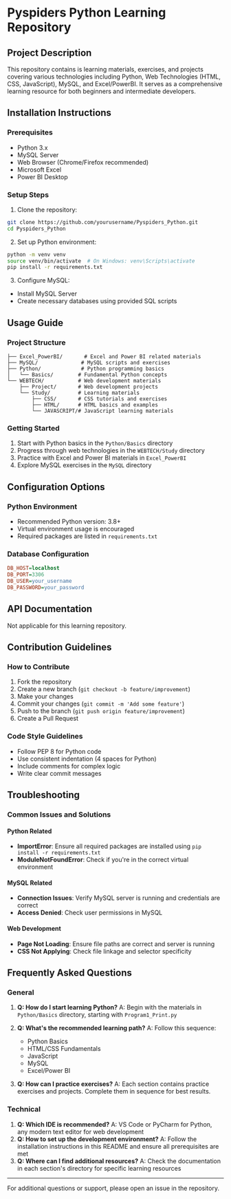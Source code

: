 # Pyspiders Python Learning Repository

## Project Description

This repository contains is learning materials, exercises, and projects covering various technologies including Python, Web Technologies (HTML, CSS, JavaScript), MySQL, and Excel/PowerBI. It serves as a comprehensive learning resource for both beginners and intermediate developers.

## Installation Instructions

### Prerequisites

- Python 3.x
- MySQL Server
- Web Browser (Chrome/Firefox recommended)
- Microsoft Excel
- Power BI Desktop

### Setup Steps

1. Clone the repository:

```bash
git clone https://github.com/yourusername/Pyspiders_Python.git
cd Pyspiders_Python
```

2. Set up Python environment:

```bash
python -m venv venv
source venv/bin/activate  # On Windows: venv\Scripts\activate
pip install -r requirements.txt
```

3. Configure MySQL:

- Install MySQL Server
- Create necessary databases using provided SQL scripts

## Usage Guide

### Project Structure

```
├── Excel_PowerBI/       # Excel and Power BI related materials
├── MySQL/              # MySQL scripts and exercises
├── Python/             # Python programming basics
│   └── Basics/        # Fundamental Python concepts
└── WEBTECH/           # Web development materials
    ├── Project/       # Web development projects
    └── Study/         # Learning materials
        ├── CSS/       # CSS tutorials and exercises
        ├── HTML/      # HTML basics and examples
        └── JAVASCRIPT/# JavaScript learning materials
```

### Getting Started

1. Start with Python basics in the `Python/Basics` directory
2. Progress through web technologies in the `WEBTECH/Study` directory
3. Practice with Excel and Power BI materials in `Excel_PowerBI`
4. Explore MySQL exercises in the `MySQL` directory

## Configuration Options

### Python Environment

- Recommended Python version: 3.8+
- Virtual environment usage is encouraged
- Required packages are listed in `requirements.txt`

### Database Configuration

```ini
DB_HOST=localhost
DB_PORT=3306
DB_USER=your_username
DB_PASSWORD=your_password
```

## API Documentation

Not applicable for this learning repository.

## Contribution Guidelines

### How to Contribute

1. Fork the repository
2. Create a new branch (`git checkout -b feature/improvement`)
3. Make your changes
4. Commit your changes (`git commit -m 'Add some feature'`)
5. Push to the branch (`git push origin feature/improvement`)
6. Create a Pull Request

### Code Style Guidelines

- Follow PEP 8 for Python code
- Use consistent indentation (4 spaces for Python)
- Include comments for complex logic
- Write clear commit messages

## Troubleshooting

### Common Issues and Solutions

#### Python Related

- **ImportError**: Ensure all required packages are installed using `pip install -r requirements.txt`
- **ModuleNotFoundError**: Check if you're in the correct virtual environment

#### MySQL Related

- **Connection Issues**: Verify MySQL server is running and credentials are correct
- **Access Denied**: Check user permissions in MySQL

#### Web Development

- **Page Not Loading**: Ensure file paths are correct and server is running
- **CSS Not Applying**: Check file linkage and selector specificity

## Frequently Asked Questions

### General

1. **Q: How do I start learning Python?**
   A: Begin with the materials in `Python/Basics` directory, starting with `Program1_Print.py`
2. **Q: What's the recommended learning path?**
   A: Follow this sequence:

   - Python Basics
   - HTML/CSS Fundamentals
   - JavaScript
   - MySQL
   - Excel/Power BI
3. **Q: How can I practice exercises?**
   A: Each section contains practice exercises and projects. Complete them in sequence for best results.

### Technical

1. **Q: Which IDE is recommended?**
   A: VS Code or PyCharm for Python, any modern text editor for web development
2. **Q: How to set up the development environment?**
   A: Follow the installation instructions in this README and ensure all prerequisites are met
3. **Q: Where can I find additional resources?**
   A: Check the documentation in each section's directory for specific learning resources

---

For additional questions or support, please open an issue in the repository.
